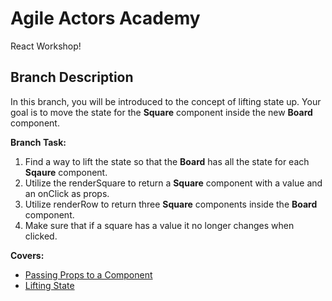 # Agile Actors Academy

React Workshop!

## Branch Description

In this branch, you will be introduced to the concept of lifting state up. Your goal is to move the state for the **Square** component inside the new **Board** component.

**Branch Task:**

1. Find a way to lift the state so that the **Board** has all the state for each **Sqaure** component.
2. Utilize the renderSquare to return a **Square** component with a value and an onClick as props.
3. Utilize renderRow to return three **Square** components inside the **Board** component.
4. Make sure that if a square has a value it no longer changes when clicked.

**Covers:**

- [Passing Props to a Component](https://react.dev/learn/passing-props-to-a-component)
- [Lifting State](https://react.dev/learn/sharing-state-between-components)


